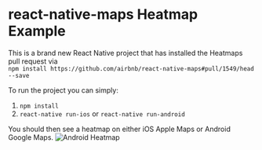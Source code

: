 # react-native-maps Heatmap Example

This is a brand new React Native project that has installed the Heatmaps pull request via  
`npm install https://github.com/airbnb/react-native-maps#pull/1549/head --save`

To run the project you can simply:

1. `npm install`
2. `react-native run-ios` or `react-native run-android`

You should then see a heatmap on either iOS Apple Maps or Android Google Maps.
![Android Heatmap](/images/android.jpg?raw=true "Android Heatmap")
